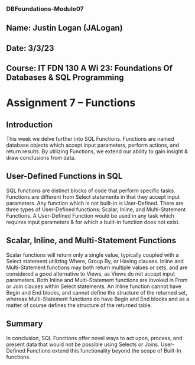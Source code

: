 ### DBFoundations-Module07
## Name: Justin Logan (JALogan)
## Date: 3/3/23
## Course: IT FDN 130 A Wi 23: Foundations Of Databases & SQL Programming

# Assignment 7 – Functions

## Introduction

This week we delve further into SQL Functions. Functions are named database objects which accept input parameters, perform actions, and return results. By utilizing Functions, we extend our ability to gain insight & draw conclusions from data.

## User-Defined Functions in SQL

SQL functions are distinct blocks of code that perform specific tasks. Functions are different from Select statements in that they accept input parameters. Any function which is not built-in is User-Defined. There are three types of User-Defined functions: Scalar, Inline, and Multi-Statement Functions. A User-Defined Function would be used in any task which requires input parameters & for which a built-in function does not exist.

## Scalar, Inline, and Multi-Statement Functions

Scalar functions will return only a single value, typically coupled with a Select statement utilizing Where, Group By, or Having clauses. Inline and Multi-Statement functions may both return multiple values or sets, and are considered a good alternative to Views, as Views do not accept input parameters. Both Inline and Multi-Statement functions are invoked in From or Join clauses within Select statements. An Inline function cannot have Begin and End blocks, and cannot define the structure of the returned set, whereas Multi-Statement functions do have Begin and End blocks and as a matter of course defines the structure of the returned table. 

## Summary

In conclusion, SQL Functions offer novel ways to act upon, process, and present data that would not be possible using Selects or Joins. User-Defined Functions extend this functionality beyond the scope of Built-In functions.
